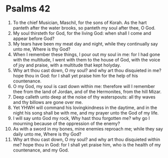 ﻿# Psalms 42
1. To the chief Musician, Maschil, for the sons of Korah. As the hart panteth after the water brooks, so panteth my soul after thee, O God. 
2. My soul thirsteth for God, for the living God: when shall I come and appear before God? 
3. My tears have been my meat day and night, while they continually say unto me, Where is thy God? 
4. When I remember these things, I pour out my soul in me: for I had gone with the multitude, I went with them to the house of God, with the voice of joy and praise, with a multitude that kept holyday. 
5. Why art thou cast down, O my soul? and why art thou disquieted in me? hope thou in God: for I shall yet praise him for the help of his countenance. 
6. O my God, my soul is cast down within me: therefore will I remember thee from the land of Jordan, and of the Hermonites, from the hill Mizar. 
7. Deep calleth unto deep at the noise of thy waterspouts: all thy waves and thy billows are gone over me. 
8. Yet YHWH will command his lovingkindness in the daytime, and in the night his song shall be with me, and my prayer unto the God of my life. 
9. I will say unto God my rock, Why hast thou forgotten me? why go I mourning because of the oppression of the enemy? 
10. As with a sword in my bones, mine enemies reproach me; while they say daily unto me, Where is thy God? 
11. Why art thou cast down, O my soul? and why art thou disquieted within me? hope thou in God: for I shall yet praise him, who is the health of my countenance, and my God. 
